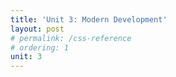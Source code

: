 ```yaml
---
title: 'Unit 3: Modern Development'
layout: post
# permalink: /css-reference
# ordering: 1
unit: 3
---
```


<!-- SCSS, Optimization, & Responsive Design | Lab 2 Due <br> Lab 3 Out <br> Final Project Out | -->
<!-- incl cookies and image optimization -->